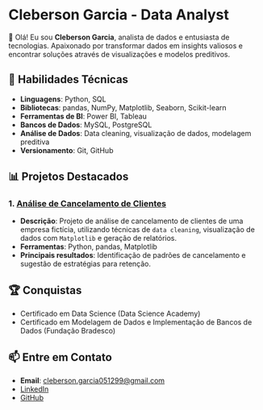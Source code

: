 # Cleberson Garcia - Data Analyst

👋 Olá! Eu sou **Cleberson Garcia**, analista de dados e entusiasta de tecnologias. Apaixonado por transformar dados em insights valiosos e encontrar soluções através de visualizações e modelos preditivos.

## 🔧 Habilidades Técnicas

- **Linguagens**: Python, SQL
- **Bibliotecas**: pandas, NumPy, Matplotlib, Seaborn, Scikit-learn
- **Ferramentas de BI**: Power BI, Tableau
- **Bancos de Dados**: MySQL, PostgreSQL
- **Análise de Dados**: Data cleaning, visualização de dados, modelagem preditiva
- **Versionamento**: Git, GitHub

## 📊 Projetos Destacados

### 1. [Análise de Cancelamento de Clientes](https://github.com/ClebersonGarcia05/analise-cancelamento)
- **Descrição**: Projeto de análise de cancelamento de clientes de uma empresa fictícia, utilizando técnicas de `data cleaning`, visualização de dados com `Matplotlib` e geração de relatórios.
- **Ferramentas**: Python, pandas, Matplotlib
- **Principais resultados**: Identificação de padrões de cancelamento e sugestão de estratégias para retenção.

## 🏆 Conquistas
- Certificado em Data Science (Data Science Academy)
- Certificado em Modelagem de Dados e Implementação de Bancos de Dados (Fundação Bradesco)

## 📫 Entre em Contato
- **Email**: cleberson.garcia051299@gmail.com
- [LinkedIn](https://www.linkedin.com/in/cleberson-garcia/)
- [GitHub](https://github.com/ClebersonGarcia05)
